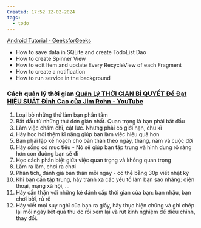 ```yaml
---
Created: 17:52 12-02-2024
tags:
  - todo
---
```

[Android Tutorial - GeeksforGeeks](https://www.geeksforgeeks.org/android-tutorial/?ref=lbp)

 - How to save data in SQLite and create TodoList Dao
- How to create Spinner View
- How to edit Item and update Every RecycleView of each Fragment
- How to create a notification
- How to run service in the background





### Cách quản lý thời gian [Quản Lý THỜI GIAN BÍ QUYẾT Để Đạt HIỆU SUẤT Đỉnh Cao của Jim Rohn - YouTube](https://www.youtube.com/watch?v=GDJfl6k4Vuk&ab_channel=Nguy%E1%BB%85nTr%C6%B0%E1%BB%9DngHuy)
1. Loại bỏ những thứ làm bạn phân tâm
2. Bắt dầu từ những thứ đơn giản nhất. Quan trọng là bạn phải bắt đầu
3. Làm việc chăm chỉ, cật lực. Nhưng phải có giới hạn, chu kì
4. Hãy học hỏi thêm kĩ năng giúp bạn làm việc hiệu quả hơn
5. Bạn phải lập kế hoạch cho bản thân theo ngày, tháng, năm và cuộc đời
6. Hãy sống có mục tiêu - Nó sẽ giúp bạn tập trung và hình dung rõ ràng hơn con đường bạn sẽ đi
7. Học cách phân biệt giữa việc quan trọng và không quan trọng
8. Làm ra làm, chơi ra chơi
9. Phân tích, đánh giá bản thân mỗi ngày - có thể bằng 30p viết nhật ký
10. Khi bạn cần tập trung, hãy tránh xa các yếu tố làm bạn sao nhãng: điện thoại, mạng xã hội, …
11. Hãy cẩn thận với những kẻ đánh cắp thời gian của bạn: bạn nhậu, bạn chơi bời, rủ rê
12. Hãy viết mọi suy nghĩ của bạn ra giấy, hãy thực hiện chúng và ghi chép lại mỗi ngày kết quả thu dc rồi xem lại và rút kinh nghiệm để điều chỉnh, thay đổi.